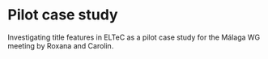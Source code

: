 # Pilot case study
Investigating title features in ELTeC as a pilot case study for the Málaga WG meeting by Roxana and Carolin.